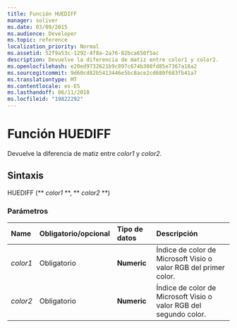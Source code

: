 ```yaml
---
title: Función HUEDIFF
manager: soliver
ms.date: 03/09/2015
ms.audience: Developer
ms.topic: reference
localization_priority: Normal
ms.assetid: 52f9a53c-1292-4f8a-2a76-82bca650f5ac
description: Devuelve la diferencia de matiz entre color1 y color2.
ms.openlocfilehash: e20ed9732621b9c897c674b308fd85e7367a18a2
ms.sourcegitcommit: 9d60cd82b5413446e5bc8ace2cd689f683fb41a7
ms.translationtype: MT
ms.contentlocale: es-ES
ms.lasthandoff: 06/11/2018
ms.locfileid: "19822292"
---
```

# <a name="huediff-function"></a>Función HUEDIFF

Devuelve la diferencia de matiz entre _color1_ y _color2_.
  
## <a name="syntax"></a>Sintaxis

HUEDIFF (** *color1* **, ** *color2* **) 
  
### <a name="parameters"></a>Parámetros

|**Name**|**Obligatorio/opcional**|**Tipo de datos**|**Descripción**|
|:-----|:-----|:-----|:-----|
| _color1_ <br/> |Obligatorio  <br/> |**Numeric** <br/> |Índice de color de Microsoft Visio o valor RGB del primer color.  <br/> |
| _color2_ <br/> |Obligatorio  <br/> |**Numeric** <br/> |Índice de color de Microsoft Visio o valor RGB del segundo color.  <br/> |
   

